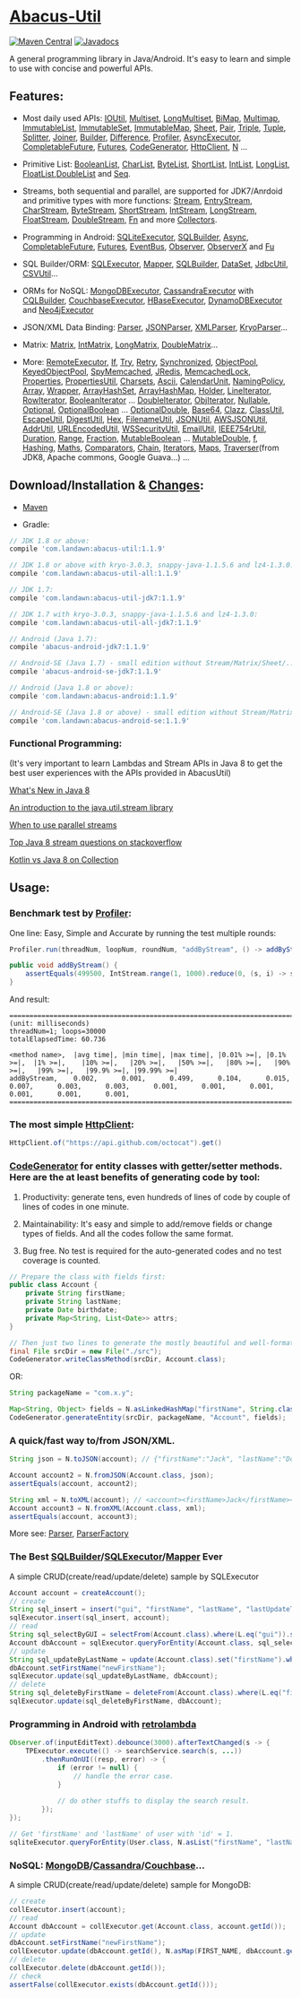 # [Abacus-Util](http://www.landawn.com)

[![Maven Central](https://img.shields.io/maven-central/v/com.landawn/abacus-util.svg)](https://maven-badges.herokuapp.com/maven-central/com.landawn/abacus-util/)
[![Javadocs](https://www.javadoc.io/badge/com.landawn/abacus-util.svg)](https://www.javadoc.io/doc/com.landawn/abacus-util)

A general programming library in Java/Android. It's easy to learn and simple to use with concise and powerful APIs.

## Features:

* Most daily used APIs: [IOUtil][], [Multiset][], [LongMultiset][], [BiMap][], [Multimap][], [ImmutableList][], [ImmutableSet][], [ImmutableMap][], [Sheet][], [Pair][], [Triple][], [Tuple][], [Splitter][], [Joiner][], [Builder][], [Difference][], [Profiler][], [AsyncExecutor][], [CompletableFuture][], [Futures][], [CodeGenerator][], [HttpClient][], [N][] ...

* Primitive List: [BooleanList][], [CharList][], [ByteList][], [ShortList][], [IntList][], [LongList][], [FloatList][],[DoubleList][] and [Seq][].

* Streams, both sequential and parallel, are supported for JDK7/Anrdoid and primitive types with more functions: [Stream][], [EntryStream][], [CharStream][], [ByteStream][], [ShortStream][], [IntStream][], [LongStream][], [FloatStream][], [DoubleStream][], [Fn][] and more [Collectors][].

* Programming in Android: [SQLiteExecutor][], [SQLBuilder][], [Async][], [CompletableFuture][CompletableFuture_Android], [Futures][Futures_Android], [EventBus][], [Observer][], [ObserverX][] and [Fu][]

* SQL Builder/ORM: [SQLExecutor][], [Mapper](https://static.javadoc.io/com.landawn/abacus-util/1.1.9/com/landawn/abacus/util/SQLExecutor.Mapper.html), [SQLBuilder][], [DataSet][], [JdbcUtil][], [CSVUtil][]...

* ORMs for NoSQL: [MongoDBExecutor][], [CassandraExecutor][] with [CQLBuilder][], [CouchbaseExecutor][], [HBaseExecutor][], [DynamoDBExecutor][] and [Neo4jExecutor][]

* JSON/XML Data Binding: [Parser][], [JSONParser][], [XMLParser][], [KryoParser][]...

* Matrix: [Matrix][], [IntMatrix][], [LongMatrix][], [DoubleMatrix][]...

* More: [RemoteExecutor](https://static.javadoc.io/com.landawn/abacus-util/1.1.9/com/landawn/abacus/util/RemoteExecutor.html),
[If](https://static.javadoc.io/com.landawn/abacus-util/1.1.9/com/landawn/abacus/util/If.html),
[Try](https://static.javadoc.io/com.landawn/abacus-util/1.1.9/com/landawn/abacus/util/Try.html),
[Retry](https://static.javadoc.io/com.landawn/abacus-util/1.1.9/com/landawn/abacus/util/Retry.html),
[Synchronized](https://static.javadoc.io/com.landawn/abacus-util/1.1.9/com/landawn/abacus/util/Synchronized.html),
[ObjectPool](https://static.javadoc.io/com.landawn/abacus-util/1.1.9/com/landawn/abacus/pool/ObjectPool.html),
[KeyedObjectPool](https://static.javadoc.io/com.landawn/abacus-util/1.1.9/com/landawn/abacus/pool/KeyedObjectPool.html),
[SpyMemcached](https://static.javadoc.io/com.landawn/abacus-util/1.1.9/com/landawn/abacus/cache/SpyMemcached.html),
[JRedis](https://static.javadoc.io/com.landawn/abacus-util/1.1.9/com/landawn/abacus/cache/JRedis.html),
[MemcachedLock](https://static.javadoc.io/com.landawn/abacus-util/1.1.9/com/landawn/abacus/util/MemcachedLock.html),
[Properties](https://static.javadoc.io/com.landawn/abacus-util/1.1.9/com/landawn/abacus/util/Properties.html),
[PropertiesUtil](https://static.javadoc.io/com.landawn/abacus-util/1.1.9/com/landawn/abacus/util/PropertiesUtil.html),
[Charsets](https://static.javadoc.io/com.landawn/abacus-util/1.1.9/com/landawn/abacus/util/Charsets.html),
[Ascii](https://static.javadoc.io/com.landawn/abacus-util/1.1.9/com/landawn/abacus/util/Ascii.html),
[CalendarUnit](https://static.javadoc.io/com.landawn/abacus-util/1.1.9/com/landawn/abacus/util/CalendarUnit.html),
[NamingPolicy](https://static.javadoc.io/com.landawn/abacus-util/1.1.9/com/landawn/abacus/util/NamingPolicy.html),
[Array](https://static.javadoc.io/com.landawn/abacus-util/1.1.9/com/landawn/abacus/util/Array.html),
[Wrapper](https://static.javadoc.io/com.landawn/abacus-util/1.1.9/com/landawn/abacus/util/Wrapper.html),
[ArrayHashSet](https://static.javadoc.io/com.landawn/abacus-util/1.1.9/com/landawn/abacus/util/ArrayHashSet.html),
[ArrayHashMap](https://static.javadoc.io/com.landawn/abacus-util/1.1.9/com/landawn/abacus/util/ArrayHashMap.html),
[Holder](https://static.javadoc.io/com.landawn/abacus-util/1.1.9/com/landawn/abacus/util/Holder.html),
[LineIterator](https://static.javadoc.io/com.landawn/abacus-util/1.1.9/com/landawn/abacus/util/LineIterator.html),
[RowIterator](https://static.javadoc.io/com.landawn/abacus-util/1.1.9/com/landawn/abacus/util/RowIterator.html),
[BooleanIterator](https://static.javadoc.io/com.landawn/abacus-util/1.1.9/com/landawn/abacus/util/BooleanIterator.html)
...
[DoubleIterator](https://static.javadoc.io/com.landawn/abacus-util/1.1.9/com/landawn/abacus/util/DoubleIterator.html),
[ObjIterator](https://static.javadoc.io/com.landawn/abacus-util/1.1.9/com/landawn/abacus/util/ObjIterator.html),
[Nullable](https://static.javadoc.io/com.landawn/abacus-util/1.1.9/com/landawn/abacus/util/Nullable.html),
[Optional](https://static.javadoc.io/com.landawn/abacus-util/1.1.9/com/landawn/abacus/util/Optional.html),
[OptionalBoolean](https://static.javadoc.io/com.landawn/abacus-util/1.1.9/com/landawn/abacus/util/OptionalBoolean.html)
...
[OptionalDouble](https://static.javadoc.io/com.landawn/abacus-util/1.1.9/com/landawn/abacus/util/OptionalDouble.html),
[Base64](https://static.javadoc.io/com.landawn/abacus-util/1.1.9/com/landawn/abacus/util/Base64.html),
[Clazz](https://static.javadoc.io/com.landawn/abacus-util/1.1.9/com/landawn/abacus/util/Clazz.html),
[ClassUtil](https://static.javadoc.io/com.landawn/abacus-util/1.1.9/com/landawn/abacus/util/ClassUtil.html),
[EscapeUtil](https://static.javadoc.io/com.landawn/abacus-util/1.1.9/com/landawn/abacus/util/EscapeUtil.html),
[DigestUtil](https://static.javadoc.io/com.landawn/abacus-util/1.1.9/com/landawn/abacus/util/DigestUtil.html),
[Hex](https://static.javadoc.io/com.landawn/abacus-util/1.1.9/com/landawn/abacus/util/Hex.html),
[FilenameUtil](https://static.javadoc.io/com.landawn/abacus-util/1.1.9/com/landawn/abacus/util/FilenameUtil.html),
[JSONUtil](https://static.javadoc.io/com.landawn/abacus-util/1.1.9/com/landawn/abacus/util/JSONUtil.html),
[AWSJSONUtil](https://static.javadoc.io/com.landawn/abacus-util/1.1.9/com/landawn/abacus/util/AWSJSONUtil.html),
[AddrUtil](https://static.javadoc.io/com.landawn/abacus-util/1.1.9/com/landawn/abacus/util/AddrUtil.html),
[URLEncodedUtil](https://static.javadoc.io/com.landawn/abacus-util/1.1.9/com/landawn/abacus/util/URLEncodedUtil.html),
[WSSecurityUtil](https://static.javadoc.io/com.landawn/abacus-util/1.1.9/com/landawn/abacus/util/WSSecurityUtil.html),
[EmailUtil](https://static.javadoc.io/com.landawn/abacus-util/1.1.9/com/landawn/abacus/util/EmailUtil.html),
[IEEE754rUtil](https://static.javadoc.io/com.landawn/abacus-util/1.1.9/com/landawn/abacus/util/IEEE754rUtil.html),
[Duration](https://static.javadoc.io/com.landawn/abacus-util/1.1.9/com/landawn/abacus/util/Duration.html),
[Range](https://static.javadoc.io/com.landawn/abacus-util/1.1.9/com/landawn/abacus/util/Range.html),
[Fraction](https://static.javadoc.io/com.landawn/abacus-util/1.1.9/com/landawn/abacus/util/Fraction.html),
[MutableBoolean](https://static.javadoc.io/com.landawn/abacus-util/1.1.9/com/landawn/abacus/util/MutableBoolean.html)
...
[MutableDouble](https://static.javadoc.io/com.landawn/abacus-util/1.1.9/com/landawn/abacus/util/MutableDouble.html),
[f](https://static.javadoc.io/com.landawn/abacus-util/1.1.9/com/landawn/abacus/util/f.html),
[Hashing](https://static.javadoc.io/com.landawn/abacus-util/1.1.9/com/landawn/abacus/hash/Hashing.html),
[Maths](https://static.javadoc.io/com.landawn/abacus-util/1.1.9/com/landawn/abacus/util/Maths.html),
[Comparators](https://static.javadoc.io/com.landawn/abacus-util/1.1.9/com/landawn/abacus/util/Comparators.html),
[Chain](https://static.javadoc.io/com.landawn/abacus-util/1.1.9/com/landawn/abacus/util/Chain.html),
[Iterators](https://static.javadoc.io/com.landawn/abacus-util/1.1.9/com/landawn/abacus/util/Iterators.html),
[Maps](https://static.javadoc.io/com.landawn/abacus-util/1.1.9/com/landawn/abacus/util/Maps.html),
[Traverser](https://static.javadoc.io/com.landawn/abacus-util/1.1.9/com/landawn/abacus/util/Traverser.html)(from JDK8, Apache commons, Google Guava...) ...


## Download/Installation & [Changes](https://github.com/landawn/AbacusUtil/blob/master/CHANGES.md):

* [Maven](http://search.maven.org/#search%7Cga%7C1%7Cg%3A%22com.landawn%22)

* Gradle:
```gradle
// JDK 1.8 or above:
compile 'com.landawn:abacus-util:1.1.9'

// JDK 1.8 or above with kryo-3.0.3, snappy-java-1.1.5.6 and lz4-1.3.0:
compile 'com.landawn:abacus-util-all:1.1.9'

// JDK 1.7:
compile 'com.landawn:abacus-util-jdk7:1.1.9'

// JDK 1.7 with kryo-3.0.3, snappy-java-1.1.5.6 and lz4-1.3.0:
compile 'com.landawn:abacus-util-all-jdk7:1.1.9'

// Android (Java 1.7):
compile 'abacus-android-jdk7:1.1.9'

// Android-SE (Java 1.7) - small edition without Stream/Matrix/Sheet/...:
compile 'abacus-android-se-jdk7:1.1.9'

// Android (Java 1.8 or above):
compile 'com.landawn:abacus-android:1.1.9'

// Android-SE (Java 1.8 or above) - small edition without Stream/Matrix/Sheet/...:
compile 'com.landawn:abacus-android-se:1.1.9'
```
### Functional Programming:
(It's very important to learn Lambdas and Stream APIs in Java 8 to get the best user experiences with the APIs provided in AbacusUtil)

[What's New in Java 8](https://leanpub.com/whatsnewinjava8/read)

[An introduction to the java.util.stream library](https://www.ibm.com/developerworks/library/j-java-streams-1-brian-goetz/index.html)

[When to use parallel streams](http://gee.cs.oswego.edu/dl/html/StreamParallelGuidance.html)

[Top Java 8 stream questions on stackoverflow](./Top_java_8_stream_questions_so.md)

[Kotlin vs Java 8 on Collection](./Java_Kotlin.md)


## Usage:

### Benchmark test by [Profiler][]:

One line: Easy, Simple and Accurate by running the test multiple rounds:
```java
Profiler.run(threadNum, loopNum, roundNum, "addByStream", () -> addByStream()).printResult();

public void addByStream() {
    assertEquals(499500, IntStream.range(1, 1000).reduce(0, (s, i) -> s += i));
}

```
And result:
```
========================================================================================================================
(unit: milliseconds)
threadNum=1; loops=30000
totalElapsedTime: 60.736

<method name>,  |avg time|, |min time|, |max time|, |0.01% >=|, |0.1% >=|,  |1% >=|,    |10% >=|,   |20% >=|,   |50% >=|,   |80% >=|,   |90% >=|,   |99% >=|,   |99.9% >=|, |99.99% >=|
addByStream,    0.002,      0.001,      0.499,      0.104,      0.015,      0.007,      0.003,      0.003,      0.001,      0.001,      0.001,      0.001,      0.001,      0.001,      
========================================================================================================================
```
### The most simple [HttpClient][]:

```java
HttpClient.of("https://api.github.com/octocat").get()
```

### [CodeGenerator](https://static.javadoc.io/com.landawn/abacus-util/1.1.9/com/landawn/abacus/util/CodeGenerator.html) for entity classes with getter/setter methods. Here are the at least benefits of generating code by tool:

1. Productivity: generate tens, even hundreds of lines of code by couple of lines of codes in one minute.

2. Maintainability: It's easy and simple to add/remove fields or change types of fields. And all the codes follow the same format.

3. Bug free. No test is required for the auto-generated codes and no test coverage is counted. 

```java
// Prepare the class with fields first:
public class Account {
    private String firstName;
    private String lastName;
    private Date birthdate;
    private Map<String, List<Date>> attrs;
}

// Then just two lines to generate the mostly beautiful and well-formatted entity class:
final File srcDir = new File("./src");
CodeGenerator.writeClassMethod(srcDir, Account.class);
```
OR:

```java
String packageName = "com.x.y";

Map<String, Object> fields = N.asLinkedHashMap("firstName", String.class, "lastName", String.class, "birthdate", Date.class, "attrs", "Map<String, List<java.sql.Date>>");
CodeGenerator.generateEntity(srcDir, packageName, "Account", fields);
```

### A quick/fast way to/from JSON/XML.
```java
String json = N.toJSON(account); // {"firstName":"Jack", "lastName":"Do", "birthDate":1495815803177}

Account account2 = N.fromJSON(Account.class, json);
assertEquals(account, account2);

String xml = N.toXML(account); // <account><firstName>Jack</firstName><lastName>Do</lastName><birthDate>1495815803177</birthDate></account>
Account account3 = N.fromXML(Account.class, xml);
assertEquals(account, account3);
```

More see: [Parser](https://static.javadoc.io/com.landawn/abacus-util/1.1.9/com/landawn/abacus/parser/Parser.html), [ParserFactory](https://static.javadoc.io/com.landawn/abacus-util/1.1.9/com/landawn/abacus/parser/ParserFactory.html)

### The Best [SQLBuilder][]/[SQLExecutor][]/[Mapper] Ever
A simple CRUD(create/read/update/delete) sample by SQLExecutor

```java
Account account = createAccount();
// create
String sql_insert = insert("gui", "firstName", "lastName", "lastUpdateTime").into(Account.class).sql();
sqlExecutor.insert(sql_insert, account);
// read
String sql_selectByGUI = selectFrom(Account.class).where(L.eq("gui")).sql();
Account dbAccount = sqlExecutor.queryForEntity(Account.class, sql_selectByGUI, account);
// update
String sql_updateByLastName = update(Account.class).set("firstName").where(L.eq("lastName")).sql();
dbAccount.setFirstName("newFirstName");
sqlExecutor.update(sql_updateByLastName, dbAccount);
// delete
String sql_deleteByFirstName = deleteFrom(Account.class).where(L.eq("firstName)).sql();
sqlExecutor.update(sql_deleteByFirstName, dbAccount);
```

### Programming in Android with [retrolambda](https://github.com/orfjackal/retrolambda)

```java
Observer.of(inputEditText).debounce(3000).afterTextChanged(s -> {
    TPExecutor.execute(() -> searchService.search(s, ...))
        .thenRunOnUI((resp, error) -> {
            if (error != null) {
                // handle the error case.
            }
            
            // do other stuffs to display the search result.            
        });
});

// Get 'firstName' and 'lastName' of user with 'id' = 1.             
sqliteExecutor.queryForEntity(User.class, N.asList("firstName", "lastName"), eq("id", 1));
```

### NoSQL: [MongoDB][MongoDBExecutor]/[Cassandra][CassandraExecutor]/[Couchbase][CouchbaseExecutor]...
A simple CRUD(create/read/update/delete) sample for MongoDB:
```java
// create
collExecutor.insert(account);
// read
Account dbAccount = collExecutor.get(Account.class, account.getId());
// update
dbAccount.setFirstName("newFirstName");
collExecutor.update(dbAccount.getId(), N.asMap(FIRST_NAME, dbAccount.getFirstName()));
// delete
collExecutor.delete(dbAccount.getId());
// check
assertFalse(collExecutor.exists(dbAccount.getId()));
```


[IOUtil]: https://static.javadoc.io/com.landawn/abacus-util/1.1.9/com/landawn/abacus/util/IOUtil.html
[Multiset]: https://static.javadoc.io/com.landawn/abacus-util/1.1.9/com/landawn/abacus/util/Multiset.html
[LongMultiset]: https://static.javadoc.io/com.landawn/abacus-util/1.1.9/com/landawn/abacus/util/LongMultiset.html
[BiMap]: https://static.javadoc.io/com.landawn/abacus-util/1.1.9/com/landawn/abacus/util/BiMap.html
[Multimap]: https://static.javadoc.io/com.landawn/abacus-util/1.1.9/com/landawn/abacus/util/Multimap.html
[ImmutableList]: https://static.javadoc.io/com.landawn/abacus-util/1.1.9/com/landawn/abacus/util/ImmutableList.html
[ImmutableSet]: https://static.javadoc.io/com.landawn/abacus-util/1.1.9/com/landawn/abacus/util/ImmutableSet.html
[ImmutableMap]: https://static.javadoc.io/com.landawn/abacus-util/1.1.9/com/landawn/abacus/util/ImmutableMap.html
[Sheet]: https://static.javadoc.io/com.landawn/abacus-util/1.1.9/com/landawn/abacus/util/Sheet.html
[Pair]: https://static.javadoc.io/com.landawn/abacus-util/1.1.9/com/landawn/abacus/util/Pair.html
[Triple]: https://static.javadoc.io/com.landawn/abacus-util/1.1.9/com/landawn/abacus/util/Triple.html
[Tuple]: https://static.javadoc.io/com.landawn/abacus-util/1.1.9/com/landawn/abacus/util/Tuple.html
[Splitter]: https://static.javadoc.io/com.landawn/abacus-util/1.1.9/com/landawn/abacus/util/Splitter.html
[Joiner]: https://static.javadoc.io/com.landawn/abacus-util/1.1.9/com/landawn/abacus/util/Joiner.html
[Builder]: https://static.javadoc.io/com.landawn/abacus-util/1.1.9/com/landawn/abacus/util/Builder.html
[Difference]: https://static.javadoc.io/com.landawn/abacus-util/1.1.9/com/landawn/abacus/util/Difference.html
[Profiler]: https://static.javadoc.io/com.landawn/abacus-util/1.1.9/com/landawn/abacus/util/Profiler.html
[AsyncExecutor]: https://static.javadoc.io/com.landawn/abacus-util/1.1.9/com/landawn/abacus/util/AsyncExecutor.html
[CompletableFuture]: https://static.javadoc.io/com.landawn/abacus-util/1.1.9/com/landawn/abacus/util/CompletableFuture.html
[Futures]: https://static.javadoc.io/com.landawn/abacus-util/1.1.9/com/landawn/abacus/util/Futures.html
[CodeGenerator]: https://static.javadoc.io/com.landawn/abacus-util/1.1.9/com/landawn/abacus/util/CodeGenerator.html
[HttpClient]: https://static.javadoc.io/com.landawn/abacus-util/1.1.9/com/landawn/abacus/http/HttpClient.html
[N]:https://static.javadoc.io/com.landawn/abacus-util/1.1.9/com/landawn/abacus/util/N.html

[BooleanList]: https://static.javadoc.io/com.landawn/abacus-util/1.1.9/com/landawn/abacus/util/BooleanList.html
[CharList]: https://static.javadoc.io/com.landawn/abacus-util/1.1.9/com/landawn/abacus/util/CharList.html
[ByteList]: https://static.javadoc.io/com.landawn/abacus-util/1.1.9/com/landawn/abacus/util/ByteList.html
[ShortList]: https://static.javadoc.io/com.landawn/abacus-util/1.1.9/com/landawn/abacus/util/ShortList.html
[IntList]: https://static.javadoc.io/com.landawn/abacus-util/1.1.9/com/landawn/abacus/util/IntList.html
[LongList]: https://static.javadoc.io/com.landawn/abacus-util/1.1.9/com/landawn/abacus/util/LongList.html
[FloatList]: https://static.javadoc.io/com.landawn/abacus-util/1.1.9/com/landawn/abacus/util/FloatList.html
[DoubleList]: https://static.javadoc.io/com.landawn/abacus-util/1.1.9/com/landawn/abacus/util/DoubleList.html
[Seq]: https://static.javadoc.io/com.landawn/abacus-util/1.1.9/com/landawn/abacus/util/Seq.html

[Stream]: https://static.javadoc.io/com.landawn/abacus-util/1.1.9/com/landawn/abacus/util/stream/Stream.html
[EntryStream]: https://static.javadoc.io/com.landawn/abacus-util/1.1.9/com/landawn/abacus/util/stream/EntryStream.html
[CharStream]: https://static.javadoc.io/com.landawn/abacus-util/1.1.9/com/landawn/abacus/util/stream/CharStream.html
[ByteStream]: https://static.javadoc.io/com.landawn/abacus-util/1.1.9/com/landawn/abacus/util/stream/ByteStream.html
[ShortStream]: https://static.javadoc.io/com.landawn/abacus-util/1.1.9/com/landawn/abacus/util/stream/ShortStream.html
[IntStream]: https://static.javadoc.io/com.landawn/abacus-util/1.1.9/com/landawn/abacus/util/stream/IntStream.html
[LongStream]: https://static.javadoc.io/com.landawn/abacus-util/1.1.9/com/landawn/abacus/util/stream/LongStream.html
[FloatStream]: https://static.javadoc.io/com.landawn/abacus-util/1.1.9/com/landawn/abacus/util/stream/FloatStream.html
[DoubleStream]: https://static.javadoc.io/com.landawn/abacus-util/1.1.9/com/landawn/abacus/util/stream/DoubleStream.html
[Fn]: https://static.javadoc.io/com.landawn/abacus-util/1.1.9/com/landawn/abacus/util/Fn.html
[Collectors]: https://static.javadoc.io/com.landawn/abacus-util/1.1.9/com/landawn/abacus/util/stream/Collectors.html

[SQLiteExecutor]: https://static.javadoc.io/com.landawn/abacus-util/1.1.9/com/landawn/abacus/android/util/SQLiteExecutor.html
[SQLBuilder]: https://static.javadoc.io/com.landawn/abacus-util/1.1.9/com/landawn/abacus/util/SQLBuilder.html
[Async]: https://static.javadoc.io/com.landawn/abacus-util/1.1.9/com/landawn/abacus/android/util/Async.html
[CompletableFuture_Android]: https://static.javadoc.io/com.landawn/abacus-util/1.1.9/com/landawn/abacus/android/util/CompletableFuture.html
[Futures_Android]: https://static.javadoc.io/com.landawn/abacus-util/1.1.9/com/landawn/abacus/android/util/Futures.html
[EventBus]: https://static.javadoc.io/com.landawn/abacus-util/1.1.9/com/landawn/abacus/eventBus/EventBus.html
[Observer]: https://static.javadoc.io/com.landawn/abacus-util/1.1.9/com/landawn/abacus/android/util/Observer.html
[ObserverX]: https://static.javadoc.io/com.landawn/abacus-util/1.1.9/com/landawn/abacus/android/util/ObserverX.html
[Fu]: https://static.javadoc.io/com.landawn/abacus-util/1.1.9/com/landawn/abacus/android/util/Fu.html

[SQLExecutor]: https://static.javadoc.io/com.landawn/abacus-util/1.1.9/com/landawn/abacus/util/SQLExecutor.html
[Mapper]: https://static.javadoc.io/com.landawn/abacus-util/1.1.9/com/landawn/abacus/util/SQLExecutor.Mapper.html
[SQLBuilder]: https://static.javadoc.io/com.landawn/abacus-util/1.1.9/com/landawn/abacus/util/SQLBuilder.html
[DataSet]: https://static.javadoc.io/com.landawn/abacus-util/1.1.9/com/landawn/abacus/DataSet.html
[JdbcUtil]: https://static.javadoc.io/com.landawn/abacus-util/1.1.9/com/landawn/abacus/util/JdbcUtil.html
[CSVUtil]: https://static.javadoc.io/com.landawn/abacus-util/1.1.9/com/landawn/abacus/util/CSVUtil.html

[MongoDBExecutor]: https://static.javadoc.io/com.landawn/abacus-util/1.1.9/com/landawn/abacus/util/MongoDBExecutor.html
[CassandraExecutor]: https://static.javadoc.io/com.landawn/abacus-util/1.1.9/com/landawn/abacus/util/CassandraExecutor.html
[CQLBuilder]: https://static.javadoc.io/com.landawn/abacus-util/1.1.9/com/landawn/abacus/util/CQLBuilder.html
[CouchbaseExecutor]: https://static.javadoc.io/com.landawn/abacus-util/1.1.9/com/landawn/abacus/util/CouchbaseExecutor.html
[HBaseExecutor]: https://static.javadoc.io/com.landawn/abacus-util/1.1.9/com/landawn/abacus/util/HBaseExecutor.html
[DynamoDBExecutor]: https://static.javadoc.io/com.landawn/abacus-util/1.1.9/com/landawn/abacus/util/DynamoDBExecutor.html
[Neo4jExecutor]: https://static.javadoc.io/com.landawn/abacus-util/1.1.9/com/landawn/abacus/util/Neo4jExecutor.html

[Parser]: https://static.javadoc.io/com.landawn/abacus-util/1.1.9/com/landawn/abacus/parser/Parser.html
[JSONParser]: https://static.javadoc.io/com.landawn/abacus-util/1.1.9/com/landawn/abacus/parser/JSONParser.html
[XMLParser]: https://static.javadoc.io/com.landawn/abacus-util/1.1.9/com/landawn/abacus/parser/XMLParser.html
[KryoParser]: https://static.javadoc.io/com.landawn/abacus-util/1.1.9/com/landawn/abacus/parser/KryoParser.html

[Matrix]: https://static.javadoc.io/com.landawn/abacus-util/1.1.9/com/landawn/abacus/util/Matrix.html
[IntMatrix]: https://static.javadoc.io/com.landawn/abacus-util/1.1.9/com/landawn/abacus/util/IntMatrix.html
[LongMatrix]: https://static.javadoc.io/com.landawn/abacus-util/1.1.9/com/landawn/abacus/util/LongMatrix.html
[DoubleMatrix]: https://static.javadoc.io/com.landawn/abacus-util/1.1.9/com/landawn/abacus/util/DoubleMatrix.html
